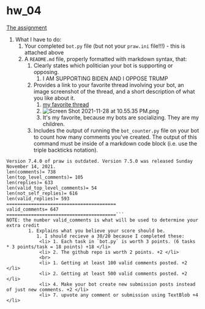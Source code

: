 # hw_04

[The assignment](https://github.com/mikeizbicki/cmc-csci040/tree/2021fall/hw_04)

1. What I have to do:
    1. Your completed `bot.py` file (but not your `praw.ini` file!!!) - this is attached above
    1. A `README.md` file, properly formatted with markdown syntax, that:
        1. Clearly states which politician your bot is supporting or opposing.
            1. I AM SUPPORTING BIDEN AND I OPPOSE TRUMP
        1. Provides a link to your favorite thread involving your bot, an image screenshot of the thread, and a short description of what you like about it.
            1. [my favorite thread](https://www.reddit.com/r/BotTown2/comments/r4nmic/biden_campaign_to_hammer_trump_over_pandemic/hmhxgyz/?context=3)
            1. ![Screen Shot 2021-11-28 at 10.55.35 PM.png](https://github.com/nataliephillips/hw04.github.io/blob/main/Screen%20Shot%202021-11-28%20at%2010.55.35%20PM.png)
            1. It's my favorite, because my bots are socializing. They are my children.
        1. Includes the output of running the `bot_counter.py` file on your bot to count how many comments you've created.
           The output of this command must be inside of a markdown code block (i.e. use the triple backticks notation).
```Natalies-MacBook-Pro-5:reddit nataliephillips$ python3 bot_counter.py --username=natthebot
Version 7.4.0 of praw is outdated. Version 7.5.0 was released Sunday November 14, 2021.
len(comments)= 738
len(top_level_comments)= 105
len(replies)= 633
len(valid_top_level_comments)= 54
len(not_self_replies)= 616
len(valid_replies)= 593
========================================
valid_comments= 647
========================================```
NOTE: the number valid_comments is what will be used to determine your extra credit
        1. Explains what you believe your score should be.
           1. I should recieve a 30/20 because I completed these:
            <li> 1. Each task in `bot.py` is worth 3 points. (6 tasks * 3 points/task = 18 points) +18 </li>
            <li> 2. The github repo is worth 2 points. +2 </li>
            <br>
            <li> 1. Getting at least 100 valid comments posted. +2 </li>
            <li> 2. Getting at least 500 valid comments posted. +2 </li>
            <li> 4. Make your bot create new submission posts instead of just new comments. +2 </li>
            <li> 7. upvote any comment or submission using TextBlob +4 </li>
